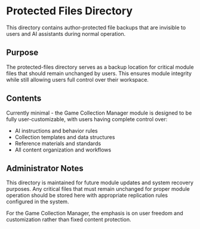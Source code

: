 # Protected Files Directory

This directory contains author-protected file backups that are invisible to users and AI assistants during normal operation.

## Purpose

The protected-files directory serves as a backup location for critical module files that should remain unchanged by users. This ensures module integrity while still allowing users full control over their workspace.

## Contents

Currently minimal - the Game Collection Manager module is designed to be fully user-customizable, with users having complete control over:

- AI instructions and behavior rules
- Collection templates and data structures  
- Reference materials and standards
- All content organization and workflows

## Administrator Notes

This directory is maintained for future module updates and system recovery purposes. Any critical files that must remain unchanged for proper module operation should be stored here with appropriate replication rules configured in the system.

For the Game Collection Manager, the emphasis is on user freedom and customization rather than fixed content protection.